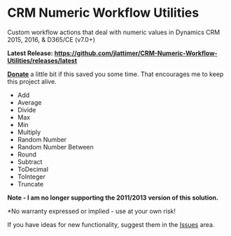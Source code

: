 # CRM Numeric Workflow Utilities
Custom workflow actions that deal with numeric values in Dynamics CRM 2015, 2016, & D365/CE (v7.0+)

**Latest Release: https://github.com/jlattimer/CRM-Numeric-Workflow-Utilities/releases/latest**

**[Donate](https://paypal.me/JLattimer)** a little bit if this saved you some time. That encourages me to keep this project alive.

* Add
* Average
* Divide
* Max
* Min
* Multiply
* Random Number
* Random Number Between
* Round
* Subtract
* ToDecimal
* ToInteger
* Truncate

**Note - I am no longer supporting the 2011/2013 version of this solution.** 

*No warranty expressed or implied - use at your own risk!

If you have ideas for new functionality, suggest them in the [Issues](https://github.com/jlattimer/CRM-Numeric-Workflow-Utilities/issues) area.

